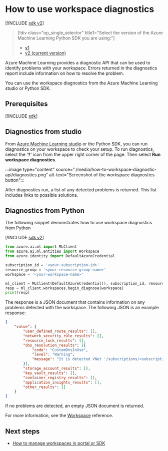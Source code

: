 
# How to use workspace diagnostics

[!INCLUDE [sdk v2](../../includes/machine-learning-sdk-v2.md)]
> [!div class="op_single_selector" title1="Select the version of the Azure Machine Learning Python SDK you are using:"]
> * [v1](v1/how-to-workspace-diagnostic-api.md)
> * [v2 (current version)](how-to-workspace-diagnostic-api.md)

Azure Machine Learning provides a diagnostic API that can be used to identify problems with your workspace. Errors returned in the diagnostics report include information on how to resolve the problem.

You can use the workspace diagnostics from the Azure Machine Learning studio or Python SDK.

## Prerequisites

[!INCLUDE [sdk](../../includes/machine-learning-sdk-v2-prereqs.md)]

## Diagnostics from studio

From [Azure Machine Learning studio](https://ml.azure.com) or the Python SDK, you can run diagnostics on your workspace to check your setup. To run diagnostics, select the '__?__' icon from the upper right corner of the page. Then select __Run workspace diagnostics__.

:::image type="content" source="./media/how-to-workspace-diagnostic-api/diagnostics.png" alt-text="Screenshot of the workspace diagnostics button":::

After diagnostics run, a list of any detected problems is returned. This list includes links to possible solutions.

## Diagnostics from Python

The following snippet demonstrates how to use workspace diagnostics from Python

[!INCLUDE [sdk v2](../../includes/machine-learning-sdk-v2.md)]

```python
from azure.ai.ml import MLClient
from azure.ai.ml.entities import Workspace
from azure.identity import DefaultAzureCredential

subscription_id = '<your-subscription-id>'
resource_group = '<your-resource-group-name>'
workspace = '<your-workspace-name>'

ml_client = MLClient(DefaultAzureCredential(), subscription_id, resource_group)
resp = ml_client.workspaces.begin_diagnose(workspace)
print(resp)
```

The response is a JSON document that contains information on any problems detected with the workspace. The following JSON is an example response:

```json
{
    "value": {
        "user_defined_route_results": [],
        "network_security_rule_results": [],
        "resource_lock_results": [],
        "dns_resolution_results": [{
            "code": "CustomDnsInUse",
            "level": "Warning",
            "message": "It is detected VNet '/subscriptions/<subscription-id>/resourceGroups/<resource-group-name>/providers/Microsoft.Network/virtualNetworks/<virtual-network-name>' of private endpoint '/subscriptions/<subscription-id>/resourceGroups/larrygroup0916/providers/Microsoft.Network/privateEndpoints/<workspace-private-endpoint>' is not using Azure default DNS. You need to configure your DNS server and check https://learn.microsoft.com/azure/machine-learning/how-to-custom-dns to make sure the custom DNS is set up correctly."
        }],
        "storage_account_results": [],
        "key_vault_results": [],
        "container_registry_results": [],
        "application_insights_results": [],
        "other_results": []
    }
}
```

If no problems are detected, an empty JSON document is returned.

For more information, see the [Workspace](/python/api/azure-ai-ml/azure.ai.ml.entities.workspace) reference.

## Next steps

* [How to manage workspaces in portal or SDK](how-to-manage-workspace.md)
